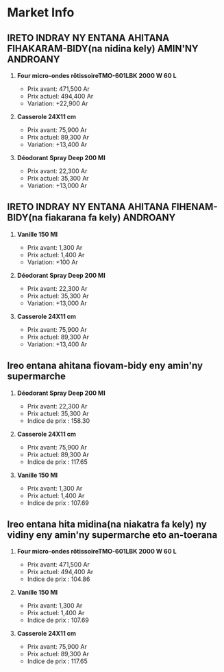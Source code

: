 # Market Info

## IRETO INDRAY NY ENTANA AHITANA FIHAKARAM-BIDY(na nidina kely) AMIN'NY ANDROANY

1. **Four micro-ondes rôtissoireTMO-601LBK 2000 W 60 L**
   - Prix avant: 471,500 Ar
   - Prix actuel: 494,400 Ar
   - Variation: +22,900 Ar

2. **Casserole 24X11 cm**
   - Prix avant: 75,900 Ar
   - Prix actuel: 89,300 Ar
   - Variation: +13,400 Ar

3. **Déodorant Spray Deep 200 Ml**
   - Prix avant: 22,300 Ar
   - Prix actuel: 35,300 Ar
   - Variation: +13,000 Ar

## IRETO INDRAY NY ENTANA AHITANA FIHENAM-BIDY(na fiakarana fa kely) ANDROANY

1. **Vanille 150 Ml**
   - Prix avant: 1,300 Ar
   - Prix actuel: 1,400 Ar
   - Variation: +100 Ar

2. **Déodorant Spray Deep 200 Ml**
   - Prix avant: 22,300 Ar
   - Prix actuel: 35,300 Ar
   - Variation: +13,000 Ar

3. **Casserole 24X11 cm**
   - Prix avant: 75,900 Ar
   - Prix actuel: 89,300 Ar
   - Variation: +13,400 Ar

## Ireo entana ahitana fiovam-bidy eny amin'ny supermarche

1. **Déodorant Spray Deep 200 Ml**
   - Prix avant: 22,300 Ar
   - Prix actuel: 35,300 Ar
   - Indice de prix : 158.30

2. **Casserole 24X11 cm**
   - Prix avant: 75,900 Ar
   - Prix actuel: 89,300 Ar
   - Indice de prix : 117.65

3. **Vanille 150 Ml**
   - Prix avant: 1,300 Ar
   - Prix actuel: 1,400 Ar
   - Indice de prix : 107.69

## Ireo entana hita midina(na niakatra fa kely) ny vidiny eny amin'ny supermarche eto an-toerana

1. **Four micro-ondes rôtissoireTMO-601LBK 2000 W 60 L**
   - Prix avant: 471,500 Ar
   - Prix actuel: 494,400 Ar
   - Indice de prix : 104.86

2. **Vanille 150 Ml**
   - Prix avant: 1,300 Ar
   - Prix actuel: 1,400 Ar
   - Indice de prix : 107.69

3. **Casserole 24X11 cm**
   - Prix avant: 75,900 Ar
   - Prix actuel: 89,300 Ar
   - Indice de prix : 117.65

